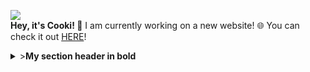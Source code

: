 ![](http://cooki-studios.github.io/img/CookiWeb.png)
<br>
__Hey, it's Cooki! 👋__
I am currently working on a new website! 🌐 You can check it out [HERE](https://cooki-studios.github.io)!
<br>

<details>
<summary>
  ><b>My section header in bold</b>
  </summary>
  Any folded content here. It requires an empty line just above it.
  ```javascript
    console.log("WELCOME!");
  ```
</details>
